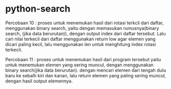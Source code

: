 # python-search

Percobaan 10 :
proses untuk menemukan hasil dari rotasi terkcil dari daftar, menggunakan binary search, yaitu dengan memasukan rumusnya(binary search, (jika data berurutan)), dengan output index dari daftar tersebut.
Lalu cari  nilai terkecil dari daftar menggunakan return low agar elemen yang dicari paling kecil, lalu menggunakan len untuk menghitung index rotasi terkecil.

Percobaan 11 :
proses untuk menemukan hasil dari program tersebut yaitu untuk menemukan elemen yang sering muncul, dengan menggunakan binary search(jika data berurutan). dengan mencari elemen dari tengah dulu baru ke sebalh kiri dan kanan, lalu return elemen yang paling sering muncul, dengan hasil output elemennya.

